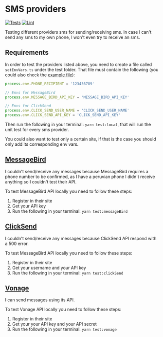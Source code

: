 # SMS providers

[![Tests](https://github.com/AnthonyLzq/test-sms-providers/actions/workflows/test.yml/badge.svg)](https://github.com/AnthonyLzq/test-sms-providers/actions/workflows/test.yml)
[![Lint](https://github.com/AnthonyLzq/test-sms-providers/actions/workflows/lint.yml/badge.svg)](https://github.com/AnthonyLzq/test-sms-providers/actions/workflows/lint.yml)

Testing different providers sms for sending/receiving sms. In case I can't send any sms to my own phone, I won't even try to receive an sms.

## Requirements

In order to test the providers listed above, you need to create a file called `setEnvVars.ts` under the test folder. That file must contain the following (you could also check the [example file](test/setEnvVars.example.ts)):

```javascript
process.env.PHONE_RECIPIENT = '123456789'

// Envs for MessageBird
process.env.MESSAGE_BIRD_API_KEY = 'MESSAGE_BIRD_API_KEY'

// Envs for ClickSend
process.env.CLICK_SEND_USER_NAME = 'CLICK_SEND_USER_NAME'
process.env.CLICK_SEND_API_KEY = 'CLICK_SEND_API_KEY'
```

Then run the following in your terminal: `yarn test:local`, that will run the unit test for every sms provider.

You could also want to test only a certain site, if that is the case you should only add its corresponding env vars.

## [MessageBird](https://www.messagebird.com/en/sms/)

I couldn't send/receive any messages because MessageBird requires a phone number to be confirmed, as I have a peruvian phone I didn't receive anything so I couldn't test their API.

To test MessageBird API locally you need to follow these steps:

1. Register in their site
2. Get your API key
3. Run the following in your terminal: `yarn test:messageBird`

## [ClickSend](https://www.clicksend.com/us/)

I couldn't send/receive any messages because ClickSend API respond with a 500 error.

To test MessageBird API locally you need to follow these steps:

1. Register in their site
2. Get your username and your API key
3. Run the following in your terminal: `yarn test:clickSend`


## [Vonage](https://www.vonage.com/communications-apis/)

I can send messages using its API.

To test Vonage API locally you need to follow these steps:

1. Register in their site
2. Get your your API key and your API secret
3. Run the following in your terminal: `yarn test:vonage`
